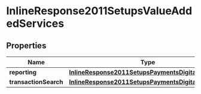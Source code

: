 
# InlineResponse2011SetupsValueAddedServices

## Properties
Name | Type | Description | Notes
------------ | ------------- | ------------- | -------------
**reporting** | [**InlineResponse2011SetupsPaymentsDigitalPayments**](InlineResponse2011SetupsPaymentsDigitalPayments.md) |  |  [optional]
**transactionSearch** | [**InlineResponse2011SetupsPaymentsDigitalPayments**](InlineResponse2011SetupsPaymentsDigitalPayments.md) |  |  [optional]



